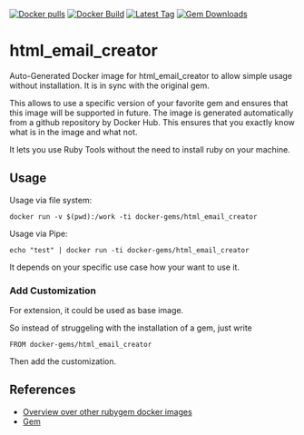[![Docker pulls](https://img.shields.io/docker/pulls/rubygem/html_email_creator.svg)](https://hub.docker.com/r/rubygem/html_email_creator/)
[![Docker Build](https://img.shields.io/docker/automated/rubygem/html_email_creator.svg)](https://hub.docker.com/r/rubygem/html_email_creator/)
[![Latest Tag](https://img.shields.io/github/tag/docker-rubygem/html_email_creator.svg)](https://hub.docker.com/r/rubygem/html_email_creator/)
[![Gem Downloads](https://img.shields.io/gem/dt/html_email_creator.svg)](https://rubygems.org/gems/html_email_creator/)
# html_email_creator

Auto-Generated Docker image for html_email_creator to allow simple usage without installation.
It is in sync with the original gem.

This allows to use a specific version of your favorite gem and ensures that this image will be supported in future.
The image is generated automatically from a github repository by Docker Hub.
This ensures that you exactly know what is in the image and what not.

It lets you use Ruby Tools without the need to install ruby on your machine.

## Usage

Usage via file system:

`docker run -v $(pwd):/work -ti docker-gems/html_email_creator`

Usage via Pipe:

`echo "test" | docker run -ti docker-gems/html_email_creator`

It depends on your specific use case how your want to use it.

### Add Customization

For extension, it could be used as base image.

So instead of struggeling with the installation of a gem, just write

`FROM docker-gems/html_email_creator`

Then add the customization.

## References

 - [Overview over other rubygem docker images](https://github.com/thinkbot/docker-rubygem)
 - [Gem](https://rubygems.org/gems/html_email_creator/)
